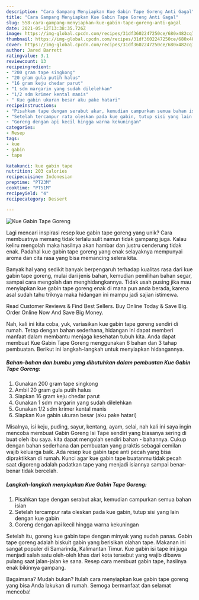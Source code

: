 ```yaml
---
description: "Cara Gampang Menyiapkan Kue Gabin Tape Goreng Anti Gagal"
title: "Cara Gampang Menyiapkan Kue Gabin Tape Goreng Anti Gagal"
slug: 558-cara-gampang-menyiapkan-kue-gabin-tape-goreng-anti-gagal
date: 2021-05-12T13:38:35.726Z
image: https://img-global.cpcdn.com/recipes/31df3602247250ce/680x482cq70/kue-gabin-tape-goreng-foto-resep-utama.jpg
thumbnail: https://img-global.cpcdn.com/recipes/31df3602247250ce/680x482cq70/kue-gabin-tape-goreng-foto-resep-utama.jpg
cover: https://img-global.cpcdn.com/recipes/31df3602247250ce/680x482cq70/kue-gabin-tape-goreng-foto-resep-utama.jpg
author: Jared Barrett
ratingvalue: 3.1
reviewcount: 13
recipeingredient:
- "200 gram tape singkong"
- "20 gram gula putih halus"
- "16 gram keju chedar parut"
- "1 sdm margarin yang sudah dilelehkan"
- "1/2 sdm krimer kental manis"
- " Kue gabin ukuran besar aku pake hatari"
recipeinstructions:
- "Pisahkan tape dengan serabut akar, kemudian campurkan semua bahan isian"
- "Setelah tercampur rata oleskan pada kue gabin, tutup sisi yang lain dengan kue gabin"
- "Goreng dengan api kecil hingga warna kekuningan"
categories:
- Resep
tags:
- kue
- gabin
- tape

katakunci: kue gabin tape 
nutrition: 203 calories
recipecuisine: Indonesian
preptime: "PT23M"
cooktime: "PT51M"
recipeyield: "4"
recipecategory: Dessert

---
```



![Kue Gabin Tape Goreng](https://img-global.cpcdn.com/recipes/31df3602247250ce/680x482cq70/kue-gabin-tape-goreng-foto-resep-utama.jpg)

Lagi mencari inspirasi resep kue gabin tape goreng yang unik? Cara membuatnya memang tidak terlalu sulit namun tidak gampang juga. Kalau keliru mengolah maka hasilnya akan hambar dan justru cenderung tidak enak. Padahal kue gabin tape goreng yang enak selayaknya mempunyai aroma dan cita rasa yang bisa memancing selera kita.

Banyak hal yang sedikit banyak berpengaruh terhadap kualitas rasa dari kue gabin tape goreng, mulai dari jenis bahan, kemudian pemilihan bahan segar, sampai cara mengolah dan menghidangkannya. Tidak usah pusing jika mau menyiapkan kue gabin tape goreng enak di mana pun anda berada, karena asal sudah tahu triknya maka hidangan ini mampu jadi sajian istimewa.

Read Customer Reviews &amp; Find Best Sellers. Buy Online Today &amp; Save Big. Order Online Now And Save Big Money.


Nah, kali ini kita coba, yuk, variasikan kue gabin tape goreng sendiri di rumah. Tetap dengan bahan sederhana, hidangan ini dapat memberi manfaat dalam membantu menjaga kesehatan tubuh kita. Anda dapat membuat Kue Gabin Tape Goreng menggunakan 6 bahan dan 3 tahap pembuatan. Berikut ini langkah-langkah untuk menyiapkan hidangannya.

<!--inarticleads1-->

##### Bahan-bahan dan bumbu yang dibutuhkan dalam pembuatan Kue Gabin Tape Goreng:

1. Gunakan 200 gram tape singkong
1. Ambil 20 gram gula putih halus
1. Siapkan 16 gram keju chedar parut
1. Gunakan 1 sdm margarin yang sudah dilelehkan
1. Gunakan 1/2 sdm krimer kental manis
1. Siapkan  Kue gabin ukuran besar (aku pake hatari)


Misalnya, isi keju, puding, sayur, kentang, ayam, selai, nah kali ini saya ingin mencoba membuat Gabin Goreng Isi Tape sendiri yang biasanya sering di buat oleh ibu saya. kita dapat mengolah sendiri bahan - bahannya. Cukup dengan bahan sederhana dan pembuatan yang praktis sebagai cemilan wajib keluarga baik. Ada resep kue gabin tape anti pecah yang bisa dipraktikkan di rumah. Kunci agar kue gabin tape buatanmu tidak pecah saat digoreng adalah padatkan tape yang menjadi isiannya sampai benar-benar tidak bercelah. 

<!--inarticleads2-->

##### Langkah-langkah menyiapkan Kue Gabin Tape Goreng:

1. Pisahkan tape dengan serabut akar, kemudian campurkan semua bahan isian
1. Setelah tercampur rata oleskan pada kue gabin, tutup sisi yang lain dengan kue gabin
1. Goreng dengan api kecil hingga warna kekuningan


Setelah itu, goreng kue gabin tape dengan minyak yang sudah panas. Gabin tape goreng adalah biskuit gabin yang berisikan olahan tape. Makanan ini sangat populer di Samarinda, Kalimantan Timur. Kue gabin isi tape ini juga menjadi salah satu oleh-oleh khas dari kota tersebut yang wajib dibawa pulang saat jalan-jalan ke sana. Resep cara membuat gabin tape, hasilnya enak bikinnya gampang. 

Bagaimana? Mudah bukan? Itulah cara menyiapkan kue gabin tape goreng yang bisa Anda lakukan di rumah. Semoga bermanfaat dan selamat mencoba!

